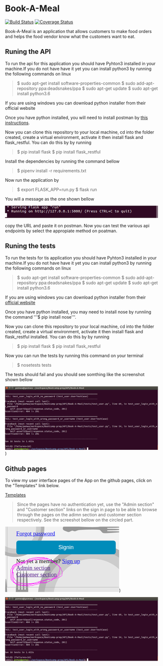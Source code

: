 # Book-A-Meal
[![Build Status](https://travis-ci.org/petermwash/Book-A-Meal.svg?branch=ft-api)](https://travis-ci.org/petermwash/Book-A-Meal)
[![Coverage Status](https://coveralls.io/repos/github/petermwash/Book-A-Meal/badge.svg?branch=ft-api)](https://coveralls.io/github/petermwash/Book-A-Meal?branch=master)


Book-A-Meal is an application that allows customers to make food orders and helps the food vendor know what the customers want to eat.


## Runing the API

To run the api for this application you should have Pyhton3 installed in your machine.If you do not have have it yet you can install python3 by running the following commands on linux

 
>$ sudo apt-get install software-properties-common 
>$ sudo add-apt-repository ppa:deadsnakes/ppa 
>$ sudo apt-get update $ sudo apt-get install python3.6 


If you are using windows you can download python installer from their official website

Once you have python installed, you will need to install postman by [this instructions](https://www.google.com/url?q=https%3A%2F%2Fitrendbuzz.com%2Finstall-postman-native-app-on-ubuntu%2F&sa=D&sntz=1&usg=AFQjCNHww20936CFPZKMxkqjrk3TbBnshQ).

Now you can clone this repository to your local machine, cd into the folder created, create a virtual environment, activate it then install flask and flask_restful. You can do this by by running 

>$ pip install flask $ pip install flask_restful 

Install the dependencies by running the command bellow


>$ pipenv install -r requirements.txt


Now run the application by

>$ export FLASK_APP=run.py
>$ flask run


You will a message as the one shown bellow

![screenshot](https://raw.githubusercontent.com/petermwash/Book-A-Meal/ft-api/run.png)

copy the URL and paste it on postman. Now you can test the various api endpoints by select the appropiate method on poatman.


## Runing the tests

To run the tests for tis application you should have Pyhton3 installed in your machine.If you do not have have it yet you can install python3 by running the following commands on linux

>$ sudo apt-get install software-properties-common
>$ sudo add-apt-repository ppa:deadsnakes/ppa
>$ sudo apt-get update
>$ sudo apt-get install python3.6

If you are using windows you can download python installer from their [official website](https://www.python.org/downloads/windows/)

Once you have python installed, you may need to install nose by runniing the command '''$ pip install nose'''.

Now you can clone this repository to your local machine, cd into the folder created, create a virtual environment, activate it then install
flask and flask_restful installed. You can do this by by running 

>$ pip install flask
>$ pip install flask_restful

Now you can run the tests by running this command on your terminal

>$ nosetests tests


The tests should fail and you should see somthing  like the screenshot shown bellow

![screenshot](https://raw.githubusercontent.com/petermwash/Book-A-Meal/chore-tests/tests-img.png))

## Github pages

To view my user interface pages of the App on the github pages, click on the "Templates" link below.


[Templates](https://petermwash.github.io/Book-A-Meal/)


>Since the pages have no authentication yet, use the "Admin section" and "Customer section" links on the sign in page to be able to browse through the pages on the adimn section and customer section respectively. See the screeshot bellow on the circled part.

![alt text](https://raw.githubusercontent.com/petermwash/Book-A-Meal/master/eg-img.png))

![screenshot](https://raw.githubusercontent.com/petermwash/Book-A-Meal/chore-tests/tests-img.png)
